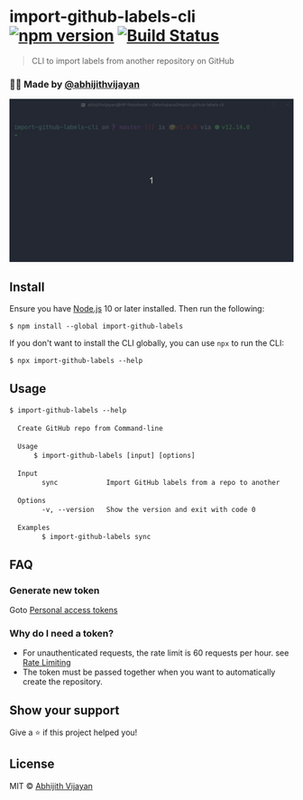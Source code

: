 # import-github-labels-cli [![npm version](https://img.shields.io/npm/v/import-github-labels)](https://www.npmjs.com/package/import-github-labels) [![Build Status](https://travis-ci.com/abhijithvijayan/import-github-labels-cli.svg?token=bJxrXYoNqDthzrKNTKiz&branch=master)](https://travis-ci.com/abhijithvijayan/import-github-labels-cli)

> CLI to import labels from another repository on GitHub

### 🙋‍♂️ Made by [@abhijithvijayan](https://twitter.com/_abhijithv)

<img src="demo.gif" width="752">

## Install

Ensure you have [Node.js](https://nodejs.org) 10 or later installed. Then run the following:

```
$ npm install --global import-github-labels
```

If you don't want to install the CLI globally, you can use `npx` to run the CLI:

```
$ npx import-github-labels --help
```

## Usage

```
$ import-github-labels --help

  Create GitHub repo from Command-line

  Usage
	  $ import-github-labels [input] [options]

  Input
		sync		    Import GitHub labels from a repo to another
  
  Options
		-v, --version   Show the version and exit with code 0

  Examples
		$ import-github-labels sync
```

## FAQ

### Generate new token

Goto [Personal access tokens](https://github.com/settings/tokens)

### Why do I need a token?

- For unauthenticated requests, the rate limit is 60 requests per
  hour.
  see [Rate Limiting](https://developer.github.com/v3/#rate-limiting)
- The token must be passed together when you want to automatically
  create the repository.

## Show your support

Give a ⭐️ if this project helped you!

## License

MIT © [Abhijith Vijayan](https://abhijithvijayan.in)